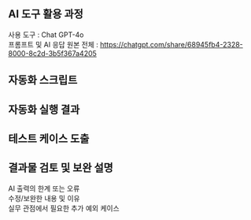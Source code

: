 ## AI 도구 활용 과정
사용 도구 : Chat GPT-4o  
프롬프트 및 AI 응답 원본 전체 : https://chatgpt.com/share/68945fb4-2328-8000-8c2d-3b5f367a4205  
## 자동화 스크립트

## 자동화 실행 결과

## 테스트 케이스 도출

## 결과물 검토 및 보완 설명

AI 출력의 한계 또는 오류  
수정/보완한 내용 및 이유  
실무 관점에서 필요한 추가 예외 케이스  
